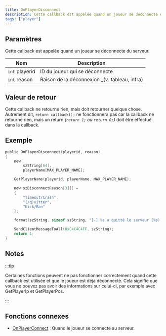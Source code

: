 ```yaml
---
title: OnPlayerDisconnect
description: Cette callback est appelée quand un joueur se déconnecte du serveur.
tags: ["player"]
---
```


## Paramètres

Cette callback est appelée quand un joueur se déconnecte du serveur.

| Nom            | Description                                        |
| -------------- | -------------------------------------------------- |
| `int` playerid | ID du joueur qui se déconnecte                     |
| `int` reason   | Raison de la déconnexion _(v. tableau, infra)      |

## Valeur de retour

Cette callback ne retourne rien, mais doit retourner quelque chose. Autrement dit, `return callback();` ne fonctionnera pas car la callback ne retourne rien, mais un return _(`return 1;` ou `return 0;`)_ doit être effectué dans la callback.

## Exemple

```c
public OnPlayerDisconnect(playerid, reason)
{
    new
        szString[64],
        playerName[MAX_PLAYER_NAME];

    GetPlayerName(playerid, playerName, MAX_PLAYER_NAME);

    new szDisconnectReason[3][] =
    {
        "Timeout/Crash",
        "(/q)uitter",
        "Kick/Ban"
    };

    format(szString, sizeof szString, "[-] %s a quitté le serveur (%s).", playerName, szDisconnectReason[reason]);

    SendClientMessageToAll(0xC4C4C4FF, szString);
    return 1;
}
```

## Notes

:::tip

Certaines fonctions peuvent ne pas fonctionner correctement quand cette callback est utilisée et que le joueur est déjà déconnecté. Cela signifie que vous ne pouvez pas avoir des informations sur celui-ci, par exemple avec GetPlayerIp et GetPlayerPos.

:::

## Fonctions connexes

- [OnPlayerConnect](OnPlayerConnect) : Quand le joueur se connecte au serveur.

